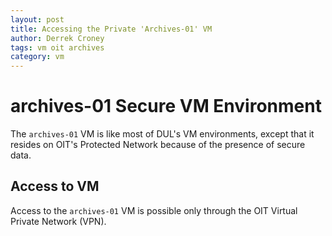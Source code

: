 ```yaml
---
layout: post
title: Accessing the Private 'Archives-01' VM
author: Derrek Croney
tags: vm oit archives
category: vm
---
```

# archives-01 Secure VM Environment

The `archives-01` VM is like most of DUL's VM environments, except that it resides on OIT's Protected Network 
because of the presence of secure data.

## Access to VM
Access to the `archives-01` VM is possible only through the OIT Virtual Private Network (VPN).


